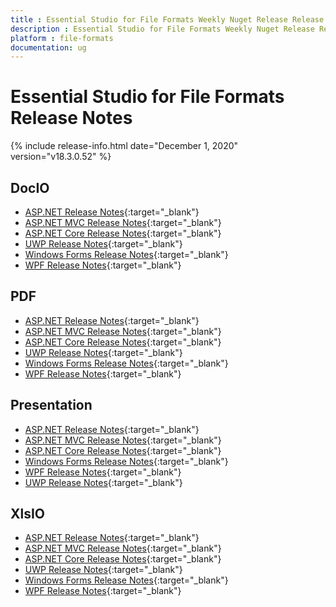 ```yaml
---
title : Essential Studio for File Formats Weekly Nuget Release Release Notes  
description : Essential Studio for File Formats Weekly Nuget Release Release Notes  
platform : file-formats
documentation: ug
---
```


# Essential Studio for File Formats  Release Notes  

{% include release-info.html date="December 1, 2020" version="v18.3.0.52" %} 

## DocIO

* [ASP.NET Release Notes](/aspnet/release-notes/v18.3.0.52#docio){:target="_blank"}
* [ASP.NET MVC Release Notes](/aspnetmvc/release-notes/v18.3.0.52#docio){:target="_blank"}
* [ASP.NET Core Release Notes](/aspnet-core/release-notes/v18.3.0.52#docio){:target="_blank"}
* [UWP Release Notes](/uwp/release-notes/v18.3.0.52#docio){:target="_blank"}
* [Windows Forms Release Notes](/windowsforms/release-notes/v18.3.0.52#docio){:target="_blank"}
* [WPF Release Notes](/wpf/release-notes/v18.3.0.52#docio){:target="_blank"}


## PDF

* [ASP.NET Release Notes](/aspnet/release-notes/v18.3.0.52#pdf){:target="_blank"}
* [ASP.NET MVC Release Notes](/aspnetmvc/release-notes/v18.3.0.52#pdf){:target="_blank"}
* [ASP.NET Core Release Notes](/aspnet-core/release-notes/v18.3.0.52#pdf){:target="_blank"}
* [UWP Release Notes](/uwp/release-notes/v18.3.0.52#pdf){:target="_blank"}
* [Windows Forms Release Notes](/windowsforms/release-notes/v18.3.0.52#pdf){:target="_blank"}
* [WPF Release Notes](/wpf/release-notes/v18.3.0.52#pdf){:target="_blank"}


## Presentation

* [ASP.NET Release Notes](/aspnet/release-notes/v18.3.0.52#presentation){:target="_blank"}
* [ASP.NET MVC Release Notes](/aspnetmvc/release-notes/v18.3.0.52#presentation){:target="_blank"}
* [ASP.NET Core Release Notes](/aspnet-core/release-notes/v18.3.0.52#presentation){:target="_blank"}
* [Windows Forms Release Notes](/windowsforms/release-notes/v18.3.0.52#presentation){:target="_blank"}
* [WPF Release Notes](/wpf/release-notes/v18.3.0.52#presentation){:target="_blank"}
* [UWP Release Notes](/uwp/release-notes/v18.3.0.52#presentation){:target="_blank"}


## XlsIO

* [ASP.NET Release Notes](/aspnet/release-notes/v18.3.0.52#xlsio){:target="_blank"}
* [ASP.NET MVC Release Notes](/aspnetmvc/release-notes/v18.3.0.52#xlsio){:target="_blank"}
* [ASP.NET Core Release Notes](/aspnet-core/release-notes/v18.3.0.52#xlsio){:target="_blank"}
* [UWP Release Notes](/uwp/release-notes/v18.3.0.52#xlsio){:target="_blank"}
* [Windows Forms Release Notes](/windowsforms/release-notes/v18.3.0.52#xlsio){:target="_blank"}
* [WPF Release Notes](/wpf/release-notes/v18.3.0.52#xlsio){:target="_blank"}